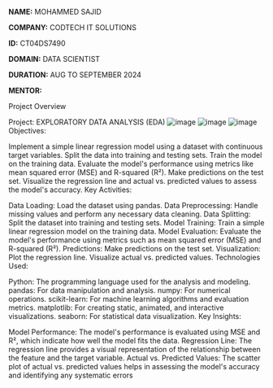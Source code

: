 **NAME:** MOHAMMED SAJID

**COMPANY:** CODTECH IT SOLUTIONS

**ID:** CT04DS7490

**DOMAIN:** DATA SCIENTIST

**DURATION:** AUG TO SEPTEMBER 2024

**MENTOR:** 

Project Overview

Project: EXPLORATORY DATA ANALYSIS (EDA)
![image](https://github.com/user-attachments/assets/4fd1c07e-6866-464f-b714-278719d99499)
![image](https://github.com/user-attachments/assets/d3b0379b-b452-43f5-a0de-9cfed67aef4a)
![image](https://github.com/user-attachments/assets/39f2da2a-8365-413f-ad1a-9e54bf3e8746)
Objectives:

Implement a simple linear regression model using a dataset with continuous target variables.
Split the data into training and testing sets.
Train the model on the training data.
Evaluate the model's performance using metrics like mean squared error (MSE) and R-squared (R²).
Make predictions on the test set.
Visualize the regression line and actual vs. predicted values to assess the model's accuracy.
Key Activities:

Data Loading: Load the dataset using pandas.
Data Preprocessing: Handle missing values and perform any necessary data cleaning.
Data Splitting: Split the dataset into training and testing sets.
Model Training: Train a simple linear regression model on the training data.
Model Evaluation: Evaluate the model's performance using metrics such as mean squared error (MSE) and R-squared (R²).
Predictions: Make predictions on the test set.
Visualization:
Plot the regression line.
Visualize actual vs. predicted values.
Technologies Used:

Python: The programming language used for the analysis and modeling.
pandas: For data manipulation and analysis.
numpy: For numerical operations.
scikit-learn: For machine learning algorithms and evaluation metrics.
matplotlib: For creating static, animated, and interactive visualizations.
seaborn: For statistical data visualization.
Key Insights:

Model Performance: The model's performance is evaluated using MSE and R², which indicate how well the model fits the data.
Regression Line: The regression line provides a visual representation of the relationship between the feature and the target variable.
Actual vs. Predicted Values: The scatter plot of actual vs. predicted values helps in assessing the model's accuracy and identifying any systematic errors

